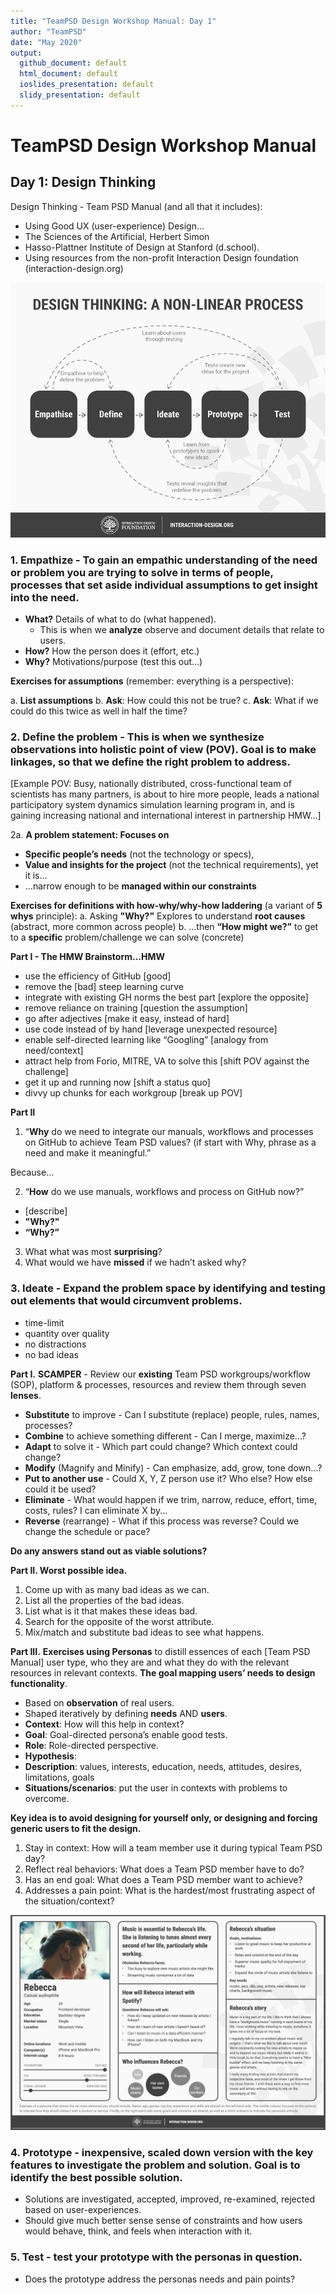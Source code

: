 ```yaml
---
title: "TeamPSD Design Workshop Manual: Day 1"
author: "TeamPSD"
date: "May 2020"
output:
  github_document: default
  html_document: default
  ioslides_presentation: default
  slidy_presentation: default
---
```

# TeamPSD Design Workshop Manual

## Day 1: Design Thinking
Design Thinking - Team PSD Manual (and all that it includes):

- Using Good UX (user-experience) Design...
- The Sciences of the Artificial, Herbert Simon
- Hasso-Plattner Institute of Design at Stanford (d.school).
- Using resources from the non-profit Interaction Design foundation (interaction-design.org)

[<img src = "https://raw.githubusercontent.com/lzim/teampsd/master/resources/design/design_workshop_manual/design_thinking.jpg">](#DontLink)

### 1. **Empathize** - To gain an empathic understanding of the need or problem you are trying to solve in terms of people, **processes** that set aside individual **assumptions** to get insight into the need.
- **What?** Details of what to do (what happened).
   - This is when we **analyze** observe and document details that relate to
users.
- **How?** How the person does it (effort, etc.)
- **Why?** Motivations/purpose (test this out...)

**Exercises for assumptions** (remember: everything is a perspective):

a. **List assumptions**
b. **Ask**: How could this not be true?
c. **Ask**: What if we could do this twice as well in half the time?


### 2. **Define the problem** - This is when we **synthesize** observations into holistic **point of view** (POV). **Goal is to make linkages, so that we define the right problem to address.**

[Example POV: Busy, nationally distributed, cross-functional team of scientists has many partners, is about to hire more people, leads a national participatory system dynamics simulation learning program in, and is gaining increasing national and international interest in partnership HMW...]

2a.	**A problem statement: Focuses on**
- **Specific peopleʼs needs** (not the technology or specs),
- **Value and insights for the project** (not the technical requirements), yet it is...
- ...narrow enough to be **managed within our constraints**

**Exercises for definitions with how-why/why-how laddering** (a variant of **5 whys** principle):
a. Asking **"Why?"** Explores to understand **root causes** (abstract, more common across people)
b. ...then **“How might we?”** to get to a **specific** problem/challenge we can solve (concrete)

**Part I - The HMW Brainstorm...HMW**
- use the efficiency of GitHub [good]
- remove the [bad] steep learning curve
- integrate with existing GH norms the best part [explore the opposite]
- remove reliance on training [question the assumption]
- go after adjectives [make it easy, instead of hard]
- use code instead of by hand [leverage unexpected resource]
- enable self-directed learning like “Googling” [analogy from need/context]
- attract help from Forio, MITRE, VA to solve this [shift POV against the challenge]
- get it up and running now [shift a status quo]
- divvy up chunks for each workgroup [break up POV]
 
**Part II**
1. “**Why** do we need to integrate our manuals, workflows and processes on GitHub to achieve Team PSD values? (if start with Why, phrase as a need and make it meaningful.”

Because...

2. “**How** do we use manuals, workflows and process on GitHub now?”
- [describe]
- **"Why?"**
- **“Why?”**
3. What what was most **surprising**?
4. What would we have **missed** if we hadnʼt asked why?

### 3. **Ideate** - Expand the problem space by identifying and testing out elements that would circumvent problems.
- time-limit
- quantity over quality
- no distractions
- no bad ideas

**Part I.**
**SCAMPER** - Review our **existing** Team PSD workgroups/workflow (SOP), platform & processes, resources and review them through seven **lenses**.
- **Substitute** to improve - Can I substitute (replace) people, rules, names, processes?
- **Combine** to achieve something different - Can I merge, maximize...?
- **Adapt** to solve it - Which part could change? Which context could change?
- **Modify** (Magnify and Minify) - Can emphasize, add, grow, tone down...?
- **Put to another use** - Could X, Y, Z person use it? Who else? How else could it be used?
- **Eliminate** - What would happen if we trim, narrow, reduce, effort, time, costs, rules? I can eliminate X by...
- **Reverse** (rearrange) - What if this process was reverse? Could we change the schedule or pace?

**Do any answers stand out as viable solutions?**

**Part II.
Worst possible idea.**
1. Come up with as many bad ideas as we can.
2. List all the properties of the bad ideas.
3. List what is it that makes these ideas bad.
4. Search for the opposite of the worst attribute.
5. Mix/match and substitute bad ideas to see what happens.

**Part III.**
**Exercises using Personas** to distill essences of each [Team PSD Manual] user type, who they are and what they do with the relevant resources in relevant contexts. **The goal mapping usersʼ needs to design functionality**.
- Based on **observation** of real users.
- Shaped iteratively by defining **needs** AND **users**.
- **Context**: How will this help in context?
- **Goal**: Goal-directed personaʼs enable good tests.
- **Role**: Role-directed perspective.
- **Hypothesis**:
- **Description**: values, interests, education, needs, attitudes, desires, limitations, goals
- **Situations/scenarios**: put the user in contexts with problems to overcome.

**Key idea is to avoid designing for yourself only, or designing and forcing generic users to fit the design.**

1. Stay in context: How will a team member use it during typical Team PSD day?
2. Reflect real behaviors: What does a Team PSD member have to do?
3. Has an end goal: What does a Team PSD member want to achieve?
4. Addresses a pain point: What is the hardest/most frustrating aspect of the situation/context?

[<img src = "https://raw.githubusercontent.com/lzim/teampsd/master/resources/design/design_workshop_manual/persona_example.png">](#DontLink)

### 4. **Prototype** - inexpensive, scaled down version with the **key features** to investigate the problem and solution. **Goal is to identify the best possible solution**.
- Solutions are investigated, accepted, improved, re-examined, rejected based on user-experiences.
- Should give much better sense sense of constraints and how users would behave, think, and feels when interaction with it.

### 5. **Test** - test your prototype with the personas in question.
- Does the prototype address the personas needs and pain points?
